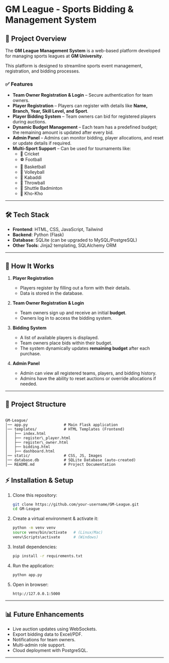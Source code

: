 
# GM League - Sports Bidding & Management System

## 📌 Project Overview
The **GM League Management System** is a web-based platform developed for managing sports leagues at **GM University**.  

This platform is designed to streamline sports event management, registration, and bidding processes.  

### ✅ Features
- **Team Owner Registration & Login** – Secure authentication for team owners.  
- **Player Registration** – Players can register with details like **Name, Branch, Year, Skill Level, and Sport**.  
- **Player Bidding System** – Team owners can bid for registered players during auctions.  
- **Dynamic Budget Management** – Each team has a predefined budget; the remaining amount is updated after every bid.  
- **Admin Panel** – Admins can monitor bidding, player allocations, and reset or update details if required.  
- **Multi-Sport Support** – Can be used for tournaments like:  
  - 🏏 Cricket  
  - ⚽ Football  
  - 🏀 Basketball  
  - 🏐 Volleyball  
  - 🤾 Kabaddi  
  - 🤸 Throwball  
  - 🏸 Shuttle Badminton  
  - 🏃 Kho-Kho  

---

## 🛠️ Tech Stack
- **Frontend**: HTML, CSS, JavaScript, Tailwind  
- **Backend**: Python (Flask)  
- **Database**: SQLite (can be upgraded to MySQL/PostgreSQL)  
- **Other Tools**: Jinja2 templating, SQLAlchemy ORM  

---

## 🚀 How It Works
1. **Player Registration**  
   - Players register by filling out a form with their details.  
   - Data is stored in the database.  

2. **Team Owner Registration & Login**  
   - Team owners sign up and receive an initial **budget**.  
   - Owners log in to access the bidding system.  

3. **Bidding System**  
   - A list of available players is displayed.  
   - Team owners place bids within their budget.  
   - The system dynamically updates **remaining budget** after each purchase.  

4. **Admin Panel**  
   - Admin can view all registered teams, players, and bidding history.  
   - Admins have the ability to reset auctions or override allocations if needed.  

---

## 📂 Project Structure
```

GM-League/
│── app.py                # Main Flask application
│── templates/            # HTML Templates (Frontend)
│   ├── index.html
│   ├── register\_player.html
│   ├── register\_owner.html
│   ├── bidding.html
│   ├── dashboard.html
│── static/               # CSS, JS, Images
│── database.db           # SQLite Database (auto-created)
│── README.md             # Project Documentation

````



## ⚡ Installation & Setup
1. Clone this repository:
   ```bash
   git clone https://github.com/your-username/GM-League.git
   cd GM-League


2. Create a virtual environment & activate it:

   ```bash
   python -m venv venv
   source venv/bin/activate   # (Linux/Mac)
   venv\Scripts\activate      # (Windows)
   ```

3. Install dependencies:

   ```bash
   pip install -r requirements.txt
   ```

4. Run the application:

   ```bash
   python app.py
   ```

5. Open in browser:

   ```
   http://127.0.0.1:5000
   ```

---

## 📊 Future Enhancements

* Live auction updates using WebSockets.
* Export bidding data to Excel/PDF.
* Notifications for team owners.
* Multi-admin role support.
* Cloud deployment with PostgreSQL.

---

